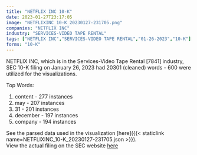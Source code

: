 ```yaml
---
title: "NETFLIX INC 10-K"
date: 2023-01-27T23:17:05
image: "NETFLIXINC_10-K_20230127-231705.png"
companies: "NETFLIX INC"
industry: "SERVICES-VIDEO TAPE RENTAL"
tags: ["NETFLIX INC","SERVICES-VIDEO TAPE RENTAL","01-26-2023","10-K"]
forms: "10-K"
---
```

NETFLIX INC, which is in the Services-Video Tape Rental [7841] industry, SEC 10-K filing on January 26, 2023 had 20301 (cleaned) words - 600 were utilized for the visualizations.

Top Words:
1. content - 277 instances
2. may - 207 instances
3. 31 - 201 instances
4. december - 197 instances
5. company - 194 instances


See the parsed data used in the visualization [here]({{< staticlink name=NETFLIXINC_10-K_20230127-231705.json >}}).  
View the actual filing on the SEC website [here](https://www.sec.gov/Archives/edgar/data/1065280/0001065280-23-000035.txt)